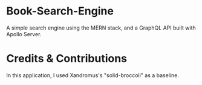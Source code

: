 # Book-Search-Engine
A simple search engine using the MERN stack, and a GraphQL API built with Apollo Server.

# Credits & Contributions

In this application, I used Xandromus's "solid-broccoli" as a baseline.
